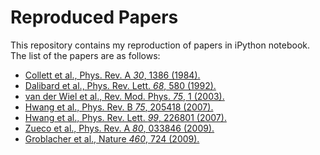 Reproduced Papers
=================
This repository contains my reproduction of papers in iPython notebook. The list of the papers are as follows:
* [Collett et al., Phys. Rev. A *30*, 1386 (1984).](http://nbviewer.ipython.org/github/eunjongkim/reproduced-papers/blob/master/Reproduce-PRA-30-1386-1984-Collett.ipynb)
* [Dalibard et al., Phys. Rev. Lett. *68*, 580 (1992).](http://nbviewer.ipython.org/github/eunjongkim/reproduced-papers/blob/master/Reproduce-PRL-68-580-1992-Dalibard.ipynb)
* [van der Wiel et al., Rev. Mod. Phys. *75*, 1 (2003).](http://nbviewer.ipython.org/github/eunjongkim/reproduced-papers/blob/master/Reproduce-RMP-75-1-2003-vanderWiel.ipynb)
* [Hwang et al., Phys. Rev. B *75*, 205418  (2007).](http://nbviewer.ipython.org/github/eunjongkim/reproduced-papers/blob/master/Reproduce-PRB-75-205418-2007-Hwang.ipynb)
* [Hwang et al., Phys. Rev. Lett. *99*, 226801 (2007).](http://nbviewer.ipython.org/github/eunjongkim/reproduced-papers/blob/master/Reproduce-PRL-99-226801-2007-Hwang.ipynb)
* [Zueco et al., Phys. Rev. A *80*, 033846 (2009).](http://nbviewer.ipython.org/github/eunjongkim/reproduced-papers/blob/master/Reproduce-PRA-80-033846-2009-Zueco.ipynb)
* [Groblacher et al., Nature *460*, 724 (2009).](http://nbviewer.ipython.org/github/eunjongkim/reproduced-papers/blob/master/Reproduce-Nature-460-724-2009-Groblacher.ipynb)
